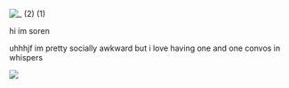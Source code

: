 ![_ (2) (1)](https://github.com/user-attachments/assets/2e5b8f2e-e91e-49c8-bd29-010dd19f0dde)

hi im soren

uhhhjf im pretty socially awkward but i love having one and one convos in whispers 



![](https://komarev.com/ghpvc/?username=your-github-digital4ngst&color=ff69b4)
